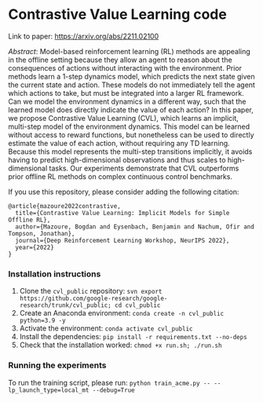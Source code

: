 # Contrastive Value Learning code
Link to paper: https://arxiv.org/abs/2211.02100

*Abstract*: Model-based reinforcement learning (RL) methods are appealing in the
offline setting because they allow an agent to reason about the consequences of
actions without interacting with the environment. Prior methods learn a 1-step
dynamics model, which predicts the next state given the current state and
action. These models do not immediately tell the agent which actions to take,
but must be integrated into a larger RL framework. Can we model the environment
dynamics in a different way, such that the learned model does directly indicate
the value of each action? In this paper, we propose Contrastive Value Learning
(CVL), which learns an implicit, multi-step model of the environment dynamics.
This model can be learned without access to reward functions, but nonetheless
can be used to directly estimate the value of each action, without requiring any
TD learning. Because this model represents the multi-step transitions
implicitly, it avoids having to predict high-dimensional observations and thus
scales to high-dimensional tasks. Our experiments demonstrate that CVL
outperforms prior offline RL methods on complex continuous control benchmarks.

If you use this repository, please consider adding the following citation:

```
@article{mazoure2022contrastive,
  title={Contrastive Value Learning: Implicit Models for Simple Offline RL},
  author={Mazoure, Bogdan and Eysenbach, Benjamin and Nachum, Ofir and Tompson, Jonathan},
  journal={Deep Reinforcement Learning Workshop, NeurIPS 2022},
  year={2022}
}
```

### Installation instructions

1. Clone the `cvl_public` repository: `svn export https://github.com/google-research/google-research/trunk/cvl_public; cd cvl_public`
2. Create an Anaconda environment: `conda create -n cvl_public python=3.9 -y`
3. Activate the environment: `conda activate cvl_public`
4. Install the dependencies: `pip install -r requirements.txt --no-deps`
5. Check that the installation worked: `chmod +x run.sh; ./run.sh`

### Running the experiments

To run the training script, please run:
```python train_acme.py -- --lp_launch_type=local_mt --debug=True```
